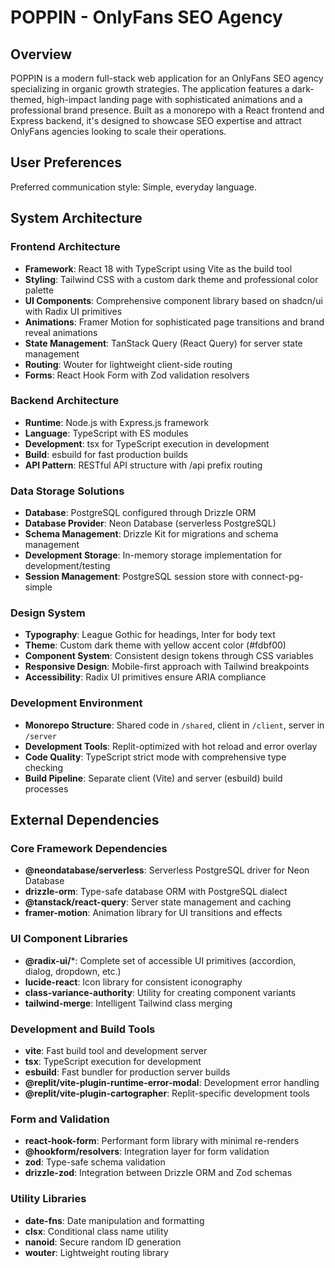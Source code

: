# POPPIN - OnlyFans SEO Agency

## Overview

POPPIN is a modern full-stack web application for an OnlyFans SEO agency specializing in organic growth strategies. The application features a dark-themed, high-impact landing page with sophisticated animations and a professional brand presence. Built as a monorepo with a React frontend and Express backend, it's designed to showcase SEO expertise and attract OnlyFans agencies looking to scale their operations.

## User Preferences

Preferred communication style: Simple, everyday language.

## System Architecture

### Frontend Architecture
- **Framework**: React 18 with TypeScript using Vite as the build tool
- **Styling**: Tailwind CSS with a custom dark theme and professional color palette
- **UI Components**: Comprehensive component library based on shadcn/ui with Radix UI primitives
- **Animations**: Framer Motion for sophisticated page transitions and brand reveal animations
- **State Management**: TanStack Query (React Query) for server state management
- **Routing**: Wouter for lightweight client-side routing
- **Forms**: React Hook Form with Zod validation resolvers

### Backend Architecture
- **Runtime**: Node.js with Express.js framework
- **Language**: TypeScript with ES modules
- **Development**: tsx for TypeScript execution in development
- **Build**: esbuild for fast production builds
- **API Pattern**: RESTful API structure with /api prefix routing

### Data Storage Solutions
- **Database**: PostgreSQL configured through Drizzle ORM
- **Database Provider**: Neon Database (serverless PostgreSQL)
- **Schema Management**: Drizzle Kit for migrations and schema management
- **Development Storage**: In-memory storage implementation for development/testing
- **Session Management**: PostgreSQL session store with connect-pg-simple

### Design System
- **Typography**: League Gothic for headings, Inter for body text
- **Theme**: Custom dark theme with yellow accent color (#fdbf00)
- **Component System**: Consistent design tokens through CSS variables
- **Responsive Design**: Mobile-first approach with Tailwind breakpoints
- **Accessibility**: Radix UI primitives ensure ARIA compliance

### Development Environment
- **Monorepo Structure**: Shared code in `/shared`, client in `/client`, server in `/server`
- **Development Tools**: Replit-optimized with hot reload and error overlay
- **Code Quality**: TypeScript strict mode with comprehensive type checking
- **Build Pipeline**: Separate client (Vite) and server (esbuild) build processes

## External Dependencies

### Core Framework Dependencies
- **@neondatabase/serverless**: Serverless PostgreSQL driver for Neon Database
- **drizzle-orm**: Type-safe database ORM with PostgreSQL dialect
- **@tanstack/react-query**: Server state management and caching
- **framer-motion**: Animation library for UI transitions and effects

### UI Component Libraries
- **@radix-ui/***: Complete set of accessible UI primitives (accordion, dialog, dropdown, etc.)
- **lucide-react**: Icon library for consistent iconography
- **class-variance-authority**: Utility for creating component variants
- **tailwind-merge**: Intelligent Tailwind class merging

### Development and Build Tools
- **vite**: Fast build tool and development server
- **tsx**: TypeScript execution for development
- **esbuild**: Fast bundler for production server builds
- **@replit/vite-plugin-runtime-error-modal**: Development error handling
- **@replit/vite-plugin-cartographer**: Replit-specific development tools

### Form and Validation
- **react-hook-form**: Performant form library with minimal re-renders
- **@hookform/resolvers**: Integration layer for form validation
- **zod**: Type-safe schema validation
- **drizzle-zod**: Integration between Drizzle ORM and Zod schemas

### Utility Libraries
- **date-fns**: Date manipulation and formatting
- **clsx**: Conditional class name utility
- **nanoid**: Secure random ID generation
- **wouter**: Lightweight routing library